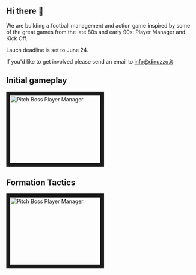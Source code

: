 ## Hi there 👋

We are building a football management and action game inspired by some of the great games from the late 80s and early 90s: Player Manager and Kick Off.
  
Lauch deadline is set to June 24.  

If you'd like to get involved please send an email to info@dinuzzo.it 

## Initial gameplay
<a href="http://www.youtube.com/watch?feature=player_embedded&v=fh___SSuGd4
" target="_blank"><img src="http://img.youtube.com/vi/fh___SSuGd4/0.jpg" 
alt="Pitch Boss Player Manager" width="240" height="180" border="10" /></a>

## Formation Tactics  
<a href="http://www.youtube.com/watch?feature=player_embedded&v=oGDym0pSWLM
" target="_blank"><img src="http://img.youtube.com/vi/oGDym0pSWLM/0.jpg" 
alt="Pitch Boss Player Manager" width="240" height="180" border="10" /></a>

<!--
**Here are some ideas to get you started:**

🙋‍♀️ A short introduction - what is your organization all about?
🌈 Contribution guidelines - how can the community get involved?
👩‍💻 Useful resources - where can the community find your docs? Is there anything else the community should know?
🍿 Fun facts - what does your team eat for breakfast?
🧙 Remember, you can do mighty things with the power of [Markdown](https://docs.github.com/github/writing-on-github/getting-started-with-writing-and-formatting-on-github/basic-writing-and-formatting-syntax)
-->
